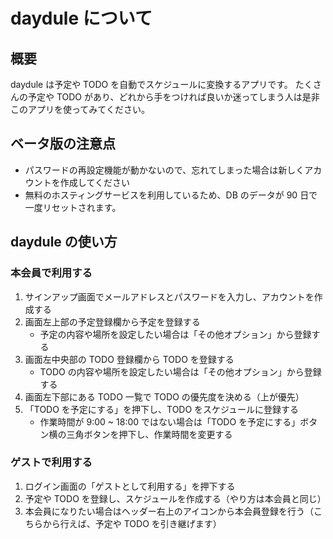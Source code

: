 # daydule について

## 概要

daydule は予定や TODO を自動でスケジュールに変換するアプリです。
たくさんの予定や TODO があり、どれから手をつければ良いか迷ってしまう人は是非このアプリを使ってみてください。

## ベータ版の注意点

- パスワードの再設定機能が動かないので、忘れてしまった場合は新しくアカウントを作成してください
- 無料のホスティングサービスを利用しているため、DB のデータが 90 日で一度リセットされます。

## daydule の使い方

### 本会員で利用する

1. サインアップ画面でメールアドレスとパスワードを入力し、アカウントを作成する
2. 画面左上部の予定登録欄から予定を登録する
   - 予定の内容や場所を設定したい場合は「その他オプション」から登録する
3. 画面左中央部の TODO 登録欄から TODO を登録する
   - TODO の内容や場所を設定したい場合は「その他オプション」から登録する
4. 画面左下部にある TODO 一覧で TODO の優先度を決める（上が優先）
5. 「TODO を予定にする」を押下し、TODO をスケジュールに登録する
   - 作業時間が 9:00 ~ 18:00 ではない場合は「TODO を予定にする」ボタン横の三角ボタンを押下し、作業時間を変更する

### ゲストで利用する

1. ログイン画面の「ゲストとして利用する」を押下する
2. 予定や TODO を登録し、スケジュールを作成する（やり方は本会員と同じ）
3. 本会員になりたい場合はヘッダー右上のアイコンから本会員登録を行う（こちらから行えば、予定や TODO を引き継げます）
